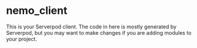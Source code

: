 # nemo_client

This is your Serverpod client. The code in here is mostly generated by
Serverpod, but you may want to make changes if you are adding modules to your
project.
